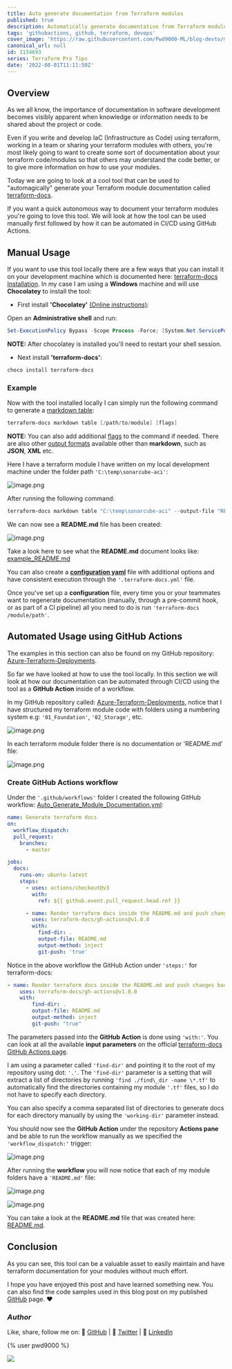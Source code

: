 ```yaml
---
title: Auto generate documentation from Terraform modules
published: true
description: Automatically generate documentation from Terraform modules - GitHub Action
tags: 'githubactions, github, terraform, devops'
cover_image: 'https://raw.githubusercontent.com/Pwd9000-ML/blog-devto/main/posts/2022/GitHub-Terraform-Docs/assets/main-tf-tips.png'
canonical_url: null
id: 1154693
series: Terraform Pro Tips
date: '2022-08-01T11:11:50Z'
---
```


## Overview

As we all know, the importance of documentation in software development becomes visibly apparent when knowledge or information needs to be shared about the project or code.

Even if you write and develop IaC (Infrastructure as Code) using terraform, working in a team or sharing your terraform modules with others, you're most likely going to want to create some sort of documentation about your terraform code/modules so that others may understand the code better, or to give more information on how to use your modules.

Today we are going to look at a cool tool that can be used to "automagically" generate your Terraform module documentation called [terraform-docs](https://terraform-docs.io/).

If you want a quick autonomous way to document your terraform modules you're going to love this tool. We will look at how the tool can be used manually first followed by how it can be automated in CI/CD using GitHub Actions.

## Manual Usage

If you want to use this tool locally there are a few ways that you can install it on your development machine which is documented here: [terraform-docs Installation](https://terraform-docs.io/user-guide/installation/). In my case I am using a **Windows** machine and will use **Chocolatey** to install the tool:

- First install **'Chocolatey'** [(Online instructions)](https://chocolatey.org/install):

Open an **Administrative shell** and run:

```powershell
Set-ExecutionPolicy Bypass -Scope Process -Force; [System.Net.ServicePointManager]::SecurityProtocol = [System.Net.ServicePointManager]::SecurityProtocol -bor 3072; iex ((New-Object System.Net.WebClient).DownloadString('https://community.chocolatey.org/install.ps1'))
```

**NOTE:** After chocolatey is installed you'll need to restart your shell session.

- Next install **'terraform-docs'**:

```powershell
choco install terraform-docs
```

### Example

Now with the tool installed locally I can simply run the following command to generate a [markdown table](https://terraform-docs.io/reference/markdown-table/):

```powershell
terraform-docs markdown table [/path/to/module] [flags]
```

**NOTE:** You can also add additional [flags](https://terraform-docs.io/reference/markdown-table/) to the command if needed. There are also other [output formats](https://terraform-docs.io/reference/terraform-docs/) available other than **markdown**, such as **JSON**, **XML** etc.

Here I have a terraform module I have written on my local development machine under the folder path `'C:\temp\sonarcube-aci'`:

![image.png](https://raw.githubusercontent.com/Pwd9000-ML/blog-devto/main/posts/2022/GitHub-Terraform-Docs/assets/local.png)

After running the following command:

```powershell
terraform-docs markdown table "C:\temp\sonarcube-aci" --output-file "README.md"
```

We can now see a **README.md** file has been created:

![image.png](https://raw.githubusercontent.com/Pwd9000-ML/blog-devto/main/posts/2022/GitHub-Terraform-Docs/assets/local02.png)

Take a look here to see what the **README.md** document looks like: [example_README.md](https://github.com/Pwd9000-ML/blog-devto/blob/main/posts/2022/GitHub-Terraform-Docs/code/example_README.md)

You can also create a **[configuration yaml](https://terraform-docs.io/user-guide/configuration/)** file with additional options and have consistent execution through the `'.terraform-docs.yml'` file.

Once you've set up a **configuration** file, every time you or your teammates want to regenerate documentation (manually, through a pre-commit hook, or as part of a CI pipeline) all you need to do is run `'terraform-docs /module/path'`.

## Automated Usage using GitHub Actions

The examples in this section can also be found on my GitHub repository: [Azure-Terraform-Deployments](https://github.com/Pwd9000-ML/Azure-Terraform-Deployments).

So far we have looked at how to use the tool locally. In this section we will look at how our documentation can be automated through CI/CD using the tool as a **GitHub Action** inside of a workflow.

In my GitHub repository called: [Azure-Terraform-Deployments](https://github.com/Pwd9000-ML/Azure-Terraform-Deployments), notice that I have structured my terraform module code with folders using a numbering system e.g: `'01_Foundation'`, `'02_Storage'`, etc.

![image.png](https://raw.githubusercontent.com/Pwd9000-ML/blog-devto/main/posts/2022/GitHub-Terraform-Docs/assets/repo01.png)

In each terraform module folder there is no documentation or 'README.md' file:

![image.png](https://raw.githubusercontent.com/Pwd9000-ML/blog-devto/main/posts/2022/GitHub-Terraform-Docs/assets/repo02.png)

### Create GitHub Actions workflow

Under the `'.github/workflows'` folder I created the following GitHub workflow: [Auto_Generate_Module_Documentation.yml](https://github.com/Pwd9000-ML/Azure-Terraform-Deployments/blob/master/.github/workflows/Auto_Generate_Module_Documentation.yml):

```yaml
name: Generate terraform docs
on:
  workflow_dispatch:
  pull_request:
    branches:
      - master

jobs:
  docs:
    runs-on: ubuntu-latest
    steps:
      - uses: actions/checkout@v3
        with:
          ref: ${{ github.event.pull_request.head.ref }}

      - name: Render terraform docs inside the README.md and push changes back to PR branch
        uses: terraform-docs/gh-actions@v1.0.0
        with:
          find-dir: .
          output-file: README.md
          output-method: inject
          git-push: 'true'
```

Notice in the above workflow the GitHub Action under `'steps:'` for terraform-docs:

```yml
- name: Render terraform docs inside the README.md and push changes back to PR branch
    uses: terraform-docs/gh-actions@v1.0.0
    with:
        find-dir: .
        output-file: README.md
        output-method: inject
        git-push: "true"
```

The parameters passed into the **GitHub Action** is done using `'with:'`. You can look at all the available **input parameters** on the official [terraform-docs GitHub Actions page](https://github.com/terraform-docs/gh-actions#configuration).

I am using a parameter called `'find-dir'` and pointing it to the root of my repository using dot: `'.'`. The `'find-dir'` parameter is a setting that will extract a list of directories by running `'find ./find\_dir -name \*.tf'` to automatically find the directories containing my module `'.tf'` files, so I do not have to specify each directory.

You can also specify a comma separated list of directories to generate docs for each directory manually by using the `'working-dir'` parameter instead.

You should now see the **GitHub Action** under the repository **Actions pane** and be able to run the workflow manually as we specified the `'workflow_dispatch:'` trigger:

![image.png](https://raw.githubusercontent.com/Pwd9000-ML/blog-devto/main/posts/2022/GitHub-Terraform-Docs/assets/run.png)

After running the **workflow** you will now notice that each of my module folders have a `'README.md'` file:

![image.png](https://raw.githubusercontent.com/Pwd9000-ML/blog-devto/main/posts/2022/GitHub-Terraform-Docs/assets/workflow01.png)

![image.png](https://raw.githubusercontent.com/Pwd9000-ML/blog-devto/main/posts/2022/GitHub-Terraform-Docs/assets/repo03.png)

You can take a look at the **README.md** file that was created here: [README.md](https://github.com/Pwd9000-ML/Azure-Terraform-Deployments/blob/master/01_Foundation/README.md).

## Conclusion

As you can see, this tool can be a valuable asset to easily maintain and have terraform documentation for your modules without much effort.

I hope you have enjoyed this post and have learned something new. You can also find the code samples used in this blog post on my published [GitHub](https://github.com/Pwd9000-ML/blog-devto/tree/main/posts/2022/GitHub-Terraform-Docs/code) page. :heart:

### _Author_

Like, share, follow me on: :octopus: [GitHub](https://github.com/Pwd9000-ML) | :penguin: [Twitter](https://twitter.com/pwd9000) | :space_invader: [LinkedIn](https://www.linkedin.com/in/marcel-l-61b0a96b/)

{% user pwd9000 %}

<a href="https://www.buymeacoffee.com/pwd9000"><img src="https://img.buymeacoffee.com/button-api/?text=Buy me a coffee&emoji=&slug=pwd9000&button_colour=FFDD00&font_colour=000000&font_family=Cookie&outline_colour=000000&coffee_colour=ffffff"></a>
